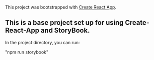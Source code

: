 This project was bootstrapped with [Create React App](https://github.com/facebook/create-react-app).

## This is a base project set up for using Create-React-App and StoryBook.

In the project directory, you can run:

"npm run storybook"

